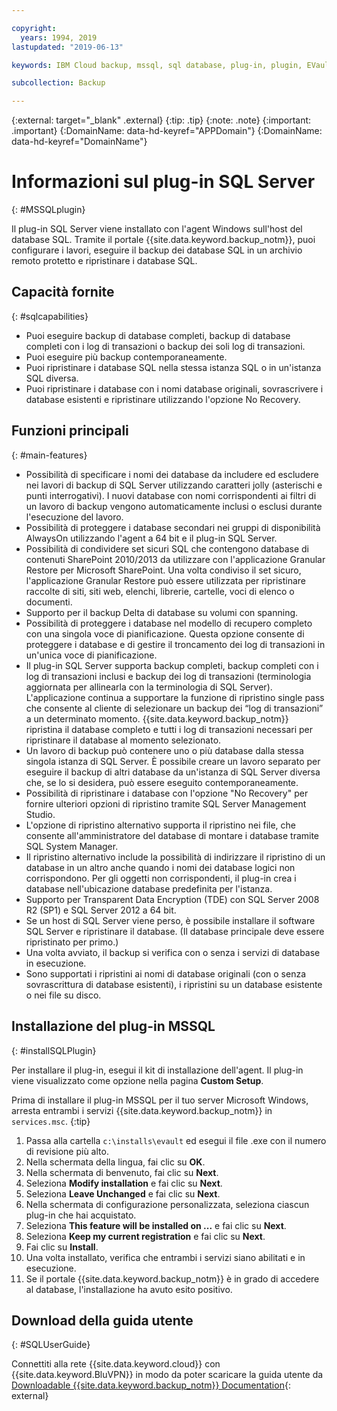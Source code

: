 ```yaml
---

copyright:
  years: 1994, 2019
lastupdated: "2019-06-13"

keywords: IBM Cloud backup, mssql, sql database, plug-in, plugin, EVault, Carbonite, restore SQL

subcollection: Backup

---
```

{:external: target="_blank" .external}
{:tip: .tip}
{:note: .note}
{:important: .important}
{:DomainName: data-hd-keyref="APPDomain"}
{:DomainName: data-hd-keyref="DomainName"}

# Informazioni sul plug-in SQL Server
{: #MSSQLplugin}

Il plug-in SQL Server viene installato con l'agent Windows sull'host del database SQL. Tramite il portale {{site.data.keyword.backup_notm}}, puoi configurare i lavori, eseguire il backup dei database SQL in un archivio remoto protetto e ripristinare i database SQL.

## Capacità fornite
{: #sqlcapabilities}

- Puoi eseguire backup di database completi, backup di database completi con i log di transazioni o backup dei soli log di transazioni.
- Puoi eseguire più backup contemporaneamente.
- Puoi ripristinare i database SQL nella stessa istanza SQL o in un'istanza SQL diversa.
- Puoi ripristinare i database con i nomi database originali, sovrascrivere i database esistenti e ripristinare utilizzando l'opzione No Recovery.

## Funzioni principali
{: #main-features}

- Possibilità di specificare i nomi dei database da includere ed escludere nei lavori di backup di SQL Server utilizzando caratteri jolly (asterischi e punti interrogativi). I nuovi database con nomi corrispondenti ai filtri di un lavoro di backup vengono automaticamente inclusi o esclusi durante l'esecuzione del lavoro.
- Possibilità di proteggere i database secondari nei gruppi di disponibilità AlwaysOn utilizzando l'agent a 64 bit e il plug-in SQL Server.
- Possibilità di condividere set sicuri SQL che contengono database di contenuti SharePoint 2010/2013 da utilizzare con l'applicazione Granular Restore per Microsoft SharePoint. Una volta condiviso il set sicuro, l'applicazione Granular Restore può essere utilizzata per ripristinare raccolte di siti, siti web, elenchi, librerie, cartelle, voci di elenco o documenti.
- Supporto per il backup Delta di database su volumi con spanning.
- Possibilità di proteggere i database nel modello di recupero completo con una singola voce di pianificazione. Questa opzione consente di proteggere i database e di gestire il troncamento dei log di transazioni in un'unica voce di pianificazione.
- Il plug-in SQL Server supporta backup completi, backup completi con i log di transazioni inclusi e backup dei log di transazioni (terminologia aggiornata per allinearla con la terminologia di SQL Server). L'applicazione continua a supportare la funzione di ripristino single pass che consente al cliente di selezionare un backup dei “log di transazioni” a un determinato momento. {{site.data.keyword.backup_notm}} ripristina il database completo e tutti i log di transazioni necessari per ripristinare il database al momento selezionato.
- Un lavoro di backup può contenere uno o più database dalla stessa singola istanza di SQL Server. È possibile creare un lavoro separato per eseguire il backup di altri database da un'istanza di SQL Server diversa che, se lo si desidera, può essere eseguito contemporaneamente.
- Possibilità di ripristinare i database con l'opzione "No Recovery" per fornire ulteriori opzioni di ripristino tramite SQL Server Management Studio.
- L'opzione di ripristino alternativo supporta il ripristino nei file, che consente all'amministratore del database di montare i database tramite SQL System Manager.
- Il ripristino alternativo include la possibilità di indirizzare il ripristino di un database in un altro anche quando i nomi dei database logici non corrispondono. Per gli oggetti non corrispondenti, il plug-in crea i database nell'ubicazione database predefinita per l'istanza.
- Supporto per Transparent Data Encryption (TDE) con SQL Server 2008 R2 (SP1) e SQL Server 2012 a 64 bit.
- Se un host di SQL Server viene perso, è possibile installare il software SQL Server e ripristinare il database. (Il database principale deve essere ripristinato per primo.)
- Una volta avviato, il backup si verifica con o senza i servizi di database in esecuzione.
- Sono supportati i ripristini ai nomi di database originali (con o senza sovrascrittura di database esistenti), i ripristini su un database esistente o nei file su disco.

## Installazione del plug-in MSSQL
{: #installSQLPlugin}

Per installare il plug-in, esegui il kit di installazione dell'agent. Il plug-in viene visualizzato come opzione nella pagina **Custom Setup**.

Prima di installare il plug-in MSSQL per il tuo server Microsoft Windows, arresta entrambi i servizi {{site.data.keyword.backup_notm}} in `services.msc`.
{:tip}

1. Passa alla cartella `c:\installs\evault` ed esegui il file .exe con il numero di revisione più alto.
2. Nella schermata della lingua, fai clic su **OK**.
3. Nella schermata di benvenuto, fai clic su **Next**.
4. Seleziona **Modify installation** e fai clic su **Next**.
5. Seleziona **Leave Unchanged** e fai clic su **Next**.
6. Nella schermata di configurazione personalizzata, seleziona ciascun plug-in che hai acquistato.
7. Seleziona **This feature will be installed on ...** e fai clic su **Next**.
8. Seleziona **Keep my current registration** e fai clic su **Next**.
9. Fai clic su **Install**.
10. Una volta installato, verifica che entrambi i servizi siano abilitati e in esecuzione.
11. Se il portale {{site.data.keyword.backup_notm}} è in grado di accedere al database, l'installazione ha avuto esito positivo.

## Download della guida utente
{: #SQLUserGuide}

Connettiti alla rete {{site.data.keyword.cloud}} con {{site.data.keyword.BluVPN}} in modo da poter scaricare la guida utente da [Downloadable {{site.data.keyword.backup_notm}} Documentation](http://downloads.service.softlayer.com/evault/Documentation/){: external}
